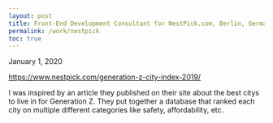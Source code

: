 ```yaml
---
layout: post
title: Front-End Development Consultant for NestPick.com, Berlin, Germany
permalink: /work/nestpick
toc: true
---
```

January 1, 2020

https://www.nestpick.com/generation-z-city-index-2019/

I was inspired by an article they published on their site about the best citys to live in for Generation Z. They put together a database that ranked each city on multiple different categories like safety, affordability, etc. 